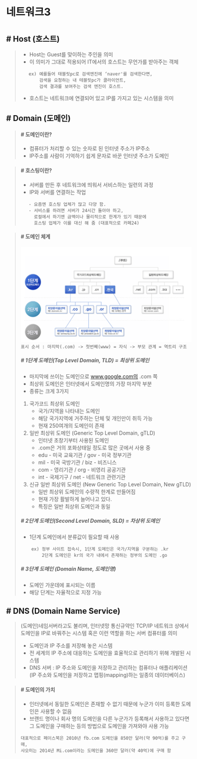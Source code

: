 # 네트워크3
#


## # Host (호스트)

> - Host는 Guest를 맞이하는 주인을 의미
> - 이 의미가 그대로 적용되어 IT에서의 호스트는 무언가를 받아주는 객체
> ```
>    ex) 예를들어 태블릿pc로 검색엔진에 ‘naver'를 검색한다면,
>        검색을 요청하는 내 테블릿pc가 클라이언트, 
>        검색 결과를 보여주는 검색 엔진이 호스트.
> ```
> - 호스트는 네트워크에 연결되어 있고 IP를 가지고 있는 시스템을 의미
##


## # Domain (도메인)
> #### # 도메인이란?
> - 컴퓨터가 처리할 수 있는 숫자로 된 인터넷 주소가 IP주소
> - IP주소를 사람이 기억하기 쉽게 문자로 바꾼 인터넷 주소가 도메인

> #### # 호스팅이란?
> - 서버를 만든 후 네트워크에 띄워서 서비스하는 일련의 과정
> - IP와 서버를 연결하는 작업
> ```
>    - 요즘엔 호스팅 업체가 많고 다양 함.
>    - 서비스를 하려면 서버가 24시간 돌아야 하고, 
>      로컬에서 하기엔 금액이나 물리적으로 한계가 있기 때문에
>      호스팅 업체가 이를 대신 해 줌 (대표적으로 카페24)

> #### # 도메인 체계
> ![도메인 체계](../resource/img/domain.png)
> `표시 순서 : 마지막(.com) -> 첫번째(www) =
>  자식 -> 부모 관계 = 역트리 구조`
>
> ##### # 1단계 도메인(Top Level Domain, TLD) = 최상위 도메인
> - 마지막에 쓰이는 도메인으로 www.google.com의 .com 쪽
> - 최상위 도메인은 인터넷에서 도메인명의 가장 마지막 부분
> - 종류는 크게 3가지
>
> 1) 국가코드 최상위 도메인
>     - 국가/지역을 나타내는 도메인
>     - 해당 국가지역에 거주하는 단체 및 개인만이 취득 가능
>     - 현재 250여개의 도메인이 존재
> 2) 일반 최상위 도메인 (Generic Top Level Domain, gTLD)
>     - 인터넷 초창기부터 사용된 도메인
>     - .com은 거의 포화상태일 정도로 많은 곳에서 사용 중
>     - edu - 미국 교육기관 / gov - 미국 정부기관
>     - mil - 미국 국방기관 / biz - 비즈니스
>     - com - 영리기관 / org - 비영리 공공기관
>     - int - 국제기구 / net - 네트워크 관련기관
> 3) 신규 일반 최상위 도메인 (New Generic Top Level Domain, New gTLD)
>     - 일반 최상위 도메인의 수량적 한계로 만들어짐
>     - 현재 가장 활발하게 늘어나고 있다. 
>     - 특징은 일반 최상위 도메인과 동일
>
> ##### # 2단계 도메인(Second Level Domain, SLD) = 차상위 도메인
> - 1단계 도메인에서 분류값이 필요할 때 사용
> ```
>     ex) 정부 사이트 접속시, 1단계 도메인은 국가/지역을 구분하는 .kr
>         2단계 도메인은 kr의 국가 내에서 존재하는 정부의 도메인 .go
> ```
>
> ##### # 3단계 도메인 (Domain Name, 도메인명)
> - 도메인 가운데에 표시되는 이름
> - 해당 단계는 자율적으로 지정 가능
##


## # DNS (Domain Name Service)
> (도메인)네임서버라고도 불리며, 인터넷망 통신규약인 TCP/IP 네트워크 상에서 도메인을 IP로 바꿔주는 시스템 혹은 이런 역할을 하는 서버 컴퓨터를 의미
> - 도메인과 IP 주소를 저장해 놓은 시스템
> - 전 세계의 IP 주소에 대응하는 도메인을 효율적으로 관리하기 위해 개발된 시스템
> - DNS 서버 : IP 주소와 도메인을 저장하고 관리하는 컴퓨터나 애플리케이션
> (IP 주소와 도메인을 저장하고 맵핑(mapping)하는 일종의 데이터베이스)

> #### # 도메인의 가치
> - 인터넷에서 동일한 도메인은 존재할 수 없기 때문에 누군가 이미 등록한 도메인은 사용할 수 없음 
> - 브랜드 명이나 회사 명의 도메인을 다른 누군가가 등록해서 사용하고 있다면 그 도메인을 구매하는 등의 방법으로 도메인을 가져와야 사용 가능
> ```
> 대표적으로 페이스북은 2010년 fb.com 도메인을 850만 달러(약 90억)를 주고 구매, 
> 샤오미는 2014년 Mi.com이라는 도메인을 360만 달러(약 40억)에 구매 함
> ```
##
